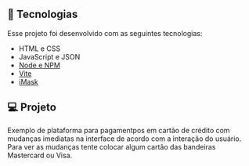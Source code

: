 

## 🚀 Tecnologias

Esse projeto foi desenvolvido com as seguintes tecnologias:

- HTML e CSS
- JavaScript e JSON
- [Node e NPM](https://nodejs.org/)
- [Vite](https://vitejs.dev/)
- [iMask](https://imask.js.org)

## 💻 Projeto

Exemplo de plataforma para pagamentpos em cartão de crédito com mudanças imediatas na interface de acordo com a interação do usuário. Para ver as mudanças tente colocar algum cartão das bandeiras Mastercard ou Visa.


